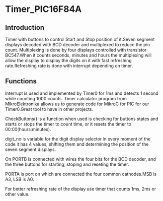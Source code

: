 # Timer_PIC16F84A

## Introduction
Timer with buttons to control Start and Stop position of it.Seven segment displays decoded with BCD decoder and multiplexed to reduce the pin count.
Multiplexing is done by four displays controlled with transistor BC547.When it counts seconds, minutes and hours the multiplexing will allow 
the display to display the digits on it with fast refreshing rate.Refreshing rate is done with interrupt depending on timer.

## Functions
Interrupt is used and implemented by Timer0 for  1ms and detects 1 second while counting 1000 counts.
Timer calculator program from MikroElektronika allows us to generate code for MikroC for PIC for our Timer0.Great tool to have in other projects.

CheckButtons() is a function when used is checking for buttons states and starts or stops the timer to count time, or it resets the timer to 00:00(hours:minutes).

digit_no is variable for the digit display selector.In every moment of the code it has 4 values, shifting them and determining the position of the seven segment displays.

On PORTB is connected with wires the four bits for the BCD decoder, and the three buttons for starting, stoping and reseting the timer.

PORTA is port on which are connected the four common cathodes.MSB is A3, LSB is A0.

For better refreshing rate of the display use timer that counts 1ms, 2ms or other value.


